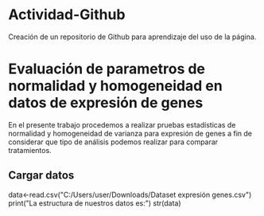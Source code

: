 # Actividad-Github
Creación de un repositorio de Github para aprendizaje del uso de la página.
# Evaluación de parametros de normalidad y homogeneidad en datos de expresión de genes
En el presente trabajo procedemos a realizar pruebas estadísticas de normalidad y homogeneidad de varianza para expresión de genes a fin de considerar que tipo de análisis podemos realizar para comparar tratamientos.
## Cargar datos
data<-read.csv("C:/Users/user/Downloads/Dataset expresión genes.csv")
print("La estructura de nuestros datos es:")
str(data)

